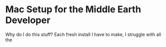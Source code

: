 # Mac Setup for the Middle Earth Developer

Why do I do this stuff? Each fresh install I have to make, I struggle with all the 
